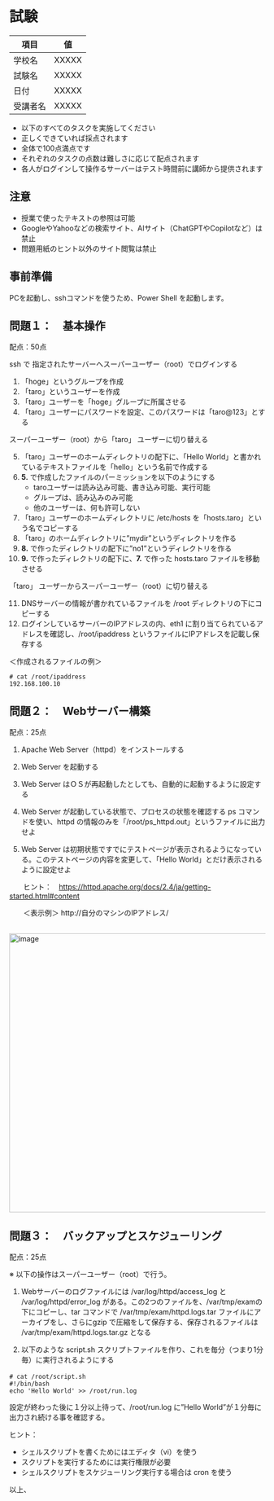 # 試験


| 項目 | 値 |
|------|------|
| 学校名 | XXXXX |
| 試験名 | XXXXX |
| 日付 | XXXXX |
| 受講者名 | XXXXX |

- 以下のすべてのタスクを実施してください
- 正しくできていれば採点されます
- 全体で100点満点です
- それぞれのタスクの点数は難しさに応じて配点されます
- 各人がログインして操作るサーバーはテスト時間前に講師から提供されます

## 注意
- 授業で使ったテキストの参照は可能
- GoogleやYahooなどの検索サイト、AIサイト（ChatGPTやCopilotなど）は禁止
- 問題用紙のヒント以外のサイト閲覧は禁止

## 事前準備
PCを起動し、sshコマンドを使うため、Power Shell を起動します。

## 問題１：　基本操作

配点：50点

ssh で 指定されたサーバーへスーパーユーザー（root）でログインする

1. 「hoge」というグループを作成
2. 「taro」というユーザーを作成
3. 「taro」ユーザーを「hoge」グループに所属させる
4. 「taro」ユーザーにパスワードを設定、このパスワードは「taro@123」とする

スーパーユーザー（root）から「taro」 ユーザーに切り替える

5. 「taro」ユーザーのホームディレクトリの配下に、「Hello World」と書かれているテキストファイルを「hello」という名前で作成する
6. **5.** で作成したファイルのパーミッションを以下のようにする
      - taroユーザーは読み込み可能、書き込み可能、実行可能
      - グループは、読み込みのみ可能
      - 他のユーザーは、何も許可しない
7. 「taro」ユーザーのホームディレクトリに /etc/hosts を「hosts.taro」という名でコピーする
8. 「taro」のホームディレクトリに”mydir”というディレクトリを作る
9. **8.** で作ったディレクトリの配下に”no1”というディレクトリを作る
10. **9.** で作ったディレクトリの配下に、**7.** で作った hosts.taro ファイルを移動させる

「taro」 ユーザーからスーパーユーザー（root）に切り替える

11. DNSサーバーの情報が書かれているファイルを /root ディレクトリの下にコピーする
12. ログインしているサーバーのIPアドレスの内、eth1 に割り当てられているアドレスを確認し、/root/ipaddress というファイルにIPアドレスを記載し保存する

＜作成されるファイルの例＞ 
```
# cat /root/ipaddress
192.168.100.10
```

## 問題２：　Webサーバー構築　

配点：25点

1. Apache Web Server（httpd）をインストールする
2. Web Server を起動する
3. Web Server はＯＳが再起動したとしても、自動的に起動するように設定する
3. Web Server が起動している状態で、プロセスの状態を確認する ps コマンドを使い、httpd の情報のみを「/root/ps_httpd.out」というファイルに出力せよ

5. Web Server は初期状態ですでにテストページが表示されるようになっている。このテストページの内容を変更して、「Hello World」とだけ表示されるように設定せよ


&nbsp;&nbsp;&nbsp;&nbsp;&nbsp;&nbsp; ヒント：　https://httpd.apache.org/docs/2.4/ja/getting-started.html#content


&nbsp;&nbsp;&nbsp;&nbsp;&nbsp;&nbsp; ＜表示例＞  http://自分のマシンのIPアドレス/

 
 &nbsp;&nbsp;&nbsp;&nbsp;&nbsp;&nbsp; <img width="731" height="548" alt="image" src="https://github.com/user-attachments/assets/971c3839-ce10-4d85-ba75-8c765777984d" />



## 問題３：　バックアップとスケジューリング

配点：25点

※ 以下の操作はスーパーユーザー（root）で行う。

1. Webサーバーのログファイルには /var/log/httpd/access_log と /var/log/httpd/error_log がある。この2つのファイルを、/var/tmp/examの下にコピーし、tar コマンドで /var/tmp/exam/httpd.logs.tar ファイルにアーカイブをし、さらにgzip で圧縮をして保存する、保存されるファイルは /var/tmp/exam/httpd.logs.tar.gz となる

2. 以下のような script.sh スクリプトファイルを作り、これを毎分（つまり1分毎）に実行されるようにする

```
# cat /root/script.sh　
#!/bin/bash
echo 'Hello World' >> /root/run.log
```

設定が終わった後に１分以上待って、/root/run.log に”Hello World”が１分毎に出力され続ける事を確認する。

ヒント：　
- シェルスクリプトを書くためにはエディタ（vi）を使う
- スクリプトを実行するためには実行権限が必要
- シェルスクリプトをスケジューリング実行する場合は cron を使う


以上、
